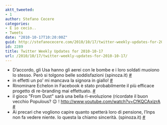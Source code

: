 ```yaml
---
aktt_tweeted:
- 1
author: Stefano Cecere
categories:
- E io cecio..
- Tweets
date: "2010-10-17T10:20:00Z"
guid: http://stefanocecere.com/2010/10/17/twitter-weekly-updates-for-2010-10-17/
id: 2289
title: Twitter Weekly Updates for 2010-10-17
url: /2010/10/17/twitter-weekly-updates-for-2010-10-17/
---
```


<ul class="aktt_tweet_digest">
  <li>
    D’accordo, gli Usa hanno gli aerei con le bombe e i loro soldati muoiono lo stesso. Però si tolgono belle soddisfazioni (spinoza.it) <a href="http://twitter.com/StefanoCecere/statuses/27563833518" class="aktt_tweet_time">#</a>
  </li>
  <li>
    in effetti un po' mi mancava la signora in giallo! <a href="http://twitter.com/StefanoCecere/statuses/27523924291" class="aktt_tweet_time">#</a>
  </li>
  <li>
    Rinominare Echelon in Facebook è stato probabilmente il più efficace progetto di re-branding mai effettuato. <a href="http://twitter.com/StefanoCecere/statuses/27133996083" class="aktt_tweet_time">#</a>
  </li>
  <li>
    il gioco "From Dust" sarà una bella ri-evoluzione (ricordate il buon vecchio Populous? 😉 ! <a href="http://www.youtube.com/watch?v=CfKQCAxizrA" rel="nofollow">http://www.youtube.com/watch?v=CfKQCAxizrA</a> <a href="http://twitter.com/StefanoCecere/statuses/27117204263" class="aktt_tweet_time">#</a>
  </li>
  <li>
    Ai precari che vogliono capire quanto spetterà loro di pensione, l’Inps non fa vedere niente. Io questa la chiamo sincerità. (spinoza.it) <a href="http://twitter.com/StefanoCecere/statuses/26975789133" class="aktt_tweet_time">#</a>
  </li>
</ul>